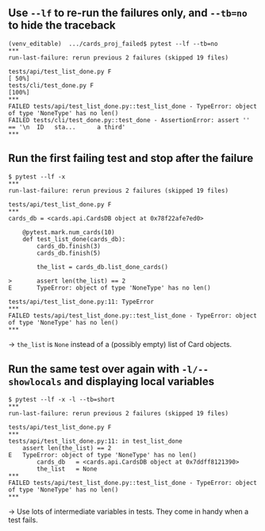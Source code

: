## Use `--lf` to re-run the failures only, and `--tb=no` to hide the traceback

```unix
(venv_editable)  .../cards_proj_failed$ pytest --lf --tb=no
***
run-last-failure: rerun previous 2 failures (skipped 19 files)

tests/api/test_list_done.py F                                                                                     [ 50%]
tests/cli/test_done.py F                                                                                          [100%]
***
FAILED tests/api/test_list_done.py::test_list_done - TypeError: object of type 'NoneType' has no len()
FAILED tests/cli/test_done.py::test_done - AssertionError: assert '' == '\n  ID   sta...      a third'
***
```

## Run the first failing test and stop after the failure

```unix
$ pytest --lf -x
***
run-last-failure: rerun previous 2 failures (skipped 19 files)

tests/api/test_list_done.py F
***
cards_db = <cards.api.CardsDB object at 0x78f22afe7ed0>

    @pytest.mark.num_cards(10)
    def test_list_done(cards_db):
        cards_db.finish(3)
        cards_db.finish(5)
    
        the_list = cards_db.list_done_cards()
    
>       assert len(the_list) == 2
E       TypeError: object of type 'NoneType' has no len()

tests/api/test_list_done.py:11: TypeError
***
FAILED tests/api/test_list_done.py::test_list_done - TypeError: object of type 'NoneType' has no len()
***
```

-> `the_list` is `None` instead of a (possibly empty) list of Card objects.

## Run the same test over again with `-l/--showlocals` and displaying local variables

```unix
$ pytest --lf -x -l --tb=short
***
run-last-failure: rerun previous 2 failures (skipped 19 files)

tests/api/test_list_done.py F
***
tests/api/test_list_done.py:11: in test_list_done
    assert len(the_list) == 2
E   TypeError: object of type 'NoneType' has no len()
        cards_db   = <cards.api.CardsDB object at 0x7ddff8121390>
        the_list   = None
***
FAILED tests/api/test_list_done.py::test_list_done - TypeError: object of type 'NoneType' has no len()
***
```

-> Use lots of intermediate variables in tests. They come in handy when a test fails.
